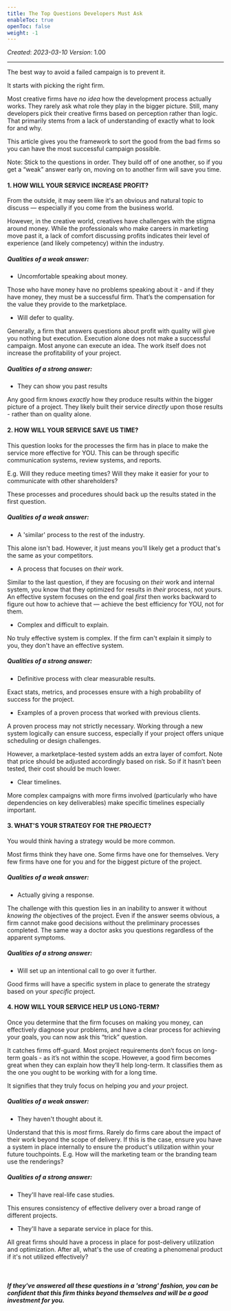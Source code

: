 ```yaml
---
title: The Top Questions Developers Must Ask
enableToc: true
openToc: false
weight: -1
---
```


*Created*: *2023-03-10*
*Version*: 1.00

---

The best way to avoid a failed campaign is to prevent it.

It starts with picking the right firm. 

Most creative firms have *no idea* how the development process actually works. They rarely ask what role they play in the bigger picture. Still, many developers pick their creative firms based on perception rather than logic. That primarily stems from a lack of understanding of exactly what to look for and why. 

This article gives you the framework to sort the good from the bad firms so you can have the most successful campaign possible. 

Note: Stick to the questions in order. They build off of one another, so if you get a “weak” answer early on, moving on to another firm will save you time.

#### 1. HOW WILL YOUR SERVICE INCREASE PROFIT?

From the outside, it may seem like it's an obvious and natural topic to discuss — especially if you come from the business world.

However, in the creative world, creatives have challenges with the stigma around money. While the professionals who make careers in marketing move past it, a lack of comfort discussing profits indicates their level of experience (and likely competency) within the industry. 

##### Qualities of a weak answer:

* Uncomfortable speaking about money.

Those who have money have no problems speaking about it - and if they have money, they must be a successful firm. That’s the compensation for the value they provide to the marketplace.

* Will defer to quality.

Generally, a firm that answers questions about profit with quality will give you nothing but execution. Execution alone does not make a successful campaign. Most anyone can execute an idea. The work itself does not increase the profitability of your project.

##### Qualities of a strong answer:

* They can show you past results

Any good firm knows *exactly* how they produce results within the bigger picture of a project. They likely built their service *directly* upon those results - rather than on quality alone.

#### **2. HOW WILL YOUR SERVICE SAVE US TIME?**

This question looks for the processes the firm has in place to make the service more effective for YOU. This can be through specific communication systems, review systems, and reports. 

E.g. Will they reduce meeting times? Will they make it easier for your to communicate with other shareholders?

These processes and procedures should back up the results stated in the first question.

##### Qualities of a weak answer:

* A 'similar' process to the rest of the industry.

This alone isn't bad. However, it just means you'll likely get a product that's the same as your competitors.

* A process that focuses on *their* work.

Similar to the last question, if they are focusing on *their* work and internal system, you know that they optimized for results in *their* process, not yours. An effective system focuses on the end goal *first* then works backward to figure out how to achieve that — achieve the best efficiency for YOU, not for them.

* Complex and difficult to explain.

No truly effective system is complex. If the firm can't explain it simply to you, they don't have an effective system.

##### Qualities of a strong answer:

* Definitive process with clear measurable results.

Exact stats, metrics, and processes ensure with a high probability of success for the project.

* Examples of a proven process that worked with previous clients.

A proven process may not strictly necessary. Working through a new system logically can ensure success, especially if your project offers unique scheduling or design challenges. 

However, a marketplace-tested system adds an extra layer of comfort. Note that price should be adjusted accordingly based on risk. So if it hasn’t been tested, their cost should be much lower. 

* Clear timelines.

More complex campaigns with more firms involved (particularly who have dependencies on key deliverables) make specific timelines especially important.

#### **3. WHAT'S YOUR STRATEGY FOR THE PROJECT?**

You would think having a strategy would be more common. 

Most firms think they have one. Some firms have one for themselves. Very few firms have one for you and for the biggest picture of the project. 

##### Qualities of a weak answer:

* Actually giving a response.

The challenge with this question lies in an inability to answer it without *knowing the* objectives of the project. Even if the answer seems obvious, a firm cannot make good decisions without the preliminary processes completed. The same way a doctor asks you questions regardless of the apparent symptoms. 

##### Qualities of a strong answer:

* Will set up an intentional call to go over it further.

Good firms will have a specific system in place to generate the strategy based on your *specific* project.

#### **4. HOW WILL YOUR SERVICE HELP US LONG-TERM?**

Once you determine that the firm focuses on making you money, can effectively diagnose your problems, and have a clear process for achieving your goals, you can now ask this “trick” question. 

It catches firms off-guard. Most project requirements don’t focus on long-term goals - as it’s not within the scope. However, a good firm becomes great when they can explain how they’ll help long-term. It classifies them as the one you ought to be working with for a long time. 

It signifies that they truly focus on helping *you* and *your* project. 

##### Qualities of a weak answer:

* They haven't thought about it.

Understand that this is *most* firms. Rarely do firms care about the impact of their work beyond the scope of delivery. If this is the case, ensure you have a system in place internally to ensure the product's utilization within your future touchpoints. E.g. How will the marketing team or the branding team use the renderings?

##### Qualities of a strong answer:

* They'll have real-life case studies.

This ensures consistency of effective delivery over a broad range of different projects.

* They'll have a separate service in place for this.

All great firms should have a process in place for post-delivery utilization and optimization. After all, what's the use of creating a phenomenal product if it's not utilized effectively?

‍

##### If they've answered all these questions in a 'strong' fashion, you can be confident that this firm thinks beyond themselves and will be a good investment for you. 

‍

‍

‍
